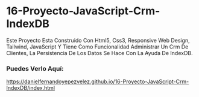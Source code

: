 # 16-Proyecto-JavaScript-Crm-IndexDB
Este Proyecto Esta Construido Con Html5, Css3, Responsive Web Design, Tailwind, JavaScript Y Tiene Como Funcionalidad 
Administrar Un Crm De Clientes, La Persistencia De Los Datos Se Hace Con La Ayuda De IndexDB. 

### Puedes Verlo Aquí: 
https://danielfernandoyepezvelez.github.io/16-Proyecto-JavaScript-Crm-IndexDB/index.html
